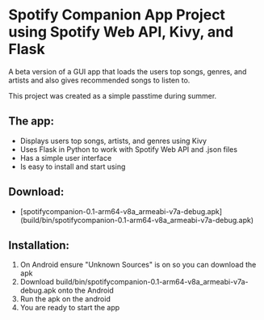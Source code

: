 # Spotify Companion App Project using Spotify Web API, Kivy, and Flask

A beta version of a GUI app that loads the users top songs, genres, and artists and also gives recommended songs to listen to.

This project was created as a simple passtime during summer.
## The app:
* Displays users top songs, artists, and genres using Kivy
* Uses Flask in Python to work with Spotify Web API and .json files
* Has a simple user interface
* Is easy to install and start using

## Download:
* [spotifycompanion-0.1-arm64-v8a_armeabi-v7a-debug.apk] (build/bin/spotifycompanion-0.1-arm64-v8a_armeabi-v7a-debug.apk)

## Installation:
1. On Android ensure "Unknown Sources" is on so you can download the apk
2. Download build/bin/spotifycompanion-0.1-arm64-v8a_armeabi-v7a-debug.apk onto the Android
3. Run the apk on the android
4. You are ready to start the app
